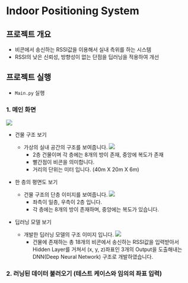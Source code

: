 # Indoor Positioning System

## 프로젝트 개요

* 비콘에서 송신하는 RSSI값을 이용해서 실내 측위를 하는 시스템
* RSSI의 낮은 신뢰성, 방향성이 없는 단점을 딥러닝을 적용하여 개선

## 프로젝트 실행

* `Main.py` 실행

### 1. 메인 화면

![](https://i.ibb.co/vPj9Krp/image.jpg)

* 건물 구조 보기
    * 가상의 실내 공간의 구조를 보여줍니다.
      ![](https://i.ibb.co/Wxgp4Cs/image.jpg)
        * 2층 건물이며 각 층에는 8개의 방이 존재, 중앙에 복도가 존재
        * 빨간점이 비콘을 의미합니다.
        * 거리의 단위는 미터 입니다. (40m X 20m X 6m)

* 한 층의 평면도 보기
    * 건물 구조의 단층 이미지를 보여줍니다.
      ![](https://i.ibb.co/CvKdP06/image.jpg)
        * 좌측이 일층, 우측이 2층 입니다.
        * 각 층에는 8개의 방이 존재하며, 중앙에는 복도가 있습니다.

* 딥러닝 모델 보기
    * 개발한 딥러닝 모델의 구조 이미지 입니다.
      ![](https://i.ibb.co/WBg3fHM/image.jpg)
        * 건물에 존재하는 총 18개의 비콘에서 송신하는 RSSI값을 입력받아서 Hidden Layer를 거쳐서 (x, y, z)좌표인 3개의 Output을 도출해내는 DNN(Deep Neural
          Network) 구조로 개발하였습니다.

### 2. 러닝된 데이터 불러오기 (테스트 케이스와 임의의 좌표 입력)

